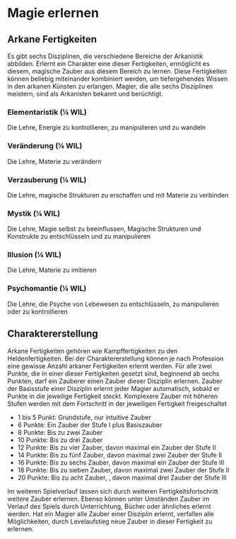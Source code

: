 # Magie erlernen

## Arkane Fertigkeiten

Es gibt sechs Disziplinen, die verschiedene Bereiche der Arkanistik abbilden. Erlernt ein Charakter eine dieser Fertigkeiten, ermöglicht es diesem, magische Zauber aus diesem Bereich zu lernen. Diese Fertigkeiten können beliebig miteinander kombiniert werden, um tiefergehendes Wissen in den arkanen Künsten zu erlangen. Magier, die alle sechs Disziplinen meistern, sind als Arkanisten bekannt und berüchtigt.

### Elementaristik (¼ WIL)

Die Lehre, Energie zu kontrollieren, zu manipulieren und zu wandeln

### Veränderung (¼ WIL)

Die Lehre, Materie zu verändern

### Verzauberung (¼ WIL)

Die Lehre, magische Strukturen zu erschaffen und mit Materie zu verbinden

### Mystik (¼ WIL)

Die Lehre, Magie selbst zu beeinflussen, Magische Strukturen und Konstrukte zu entschlüsseln und zu manipulieren

### Illusion (¼ WIL)

Die Lehre, Materie zu imitieren

### Psychomantie (¼ WIL)

Die Lehre, die Psyche von Lebewesen zu entschlüsseln, zu manipulieren oder zu kontrollieren

## Charaktererstellung

Arkane Fertigkeiten gehören wie Kampffertigkeiten zu den Heldenfertigkeiten. Bei der Charaktererstellung können je nach Profession eine gewisse Anzahl arkaner Fertigkeiten erlernt werden. Für alle zwei Punkte, die in einer dieser Fertigkeiten gesetzt sind, beginnend ab sechs Punkten, darf ein Zauberer einen Zauber dieser Disziplin erlernen. Zauber der Basisstufe einer Disziplin erlernt jeder Magier automatisch, sobald er Punkte in die jeweilige Fertigkeit steckt. Komplexere Zauber mit höheren Stufen werden mit dem Fortschritt in der jeweiligen Fertigkeit freigeschaltet

- 1 bis 5 Punkt: Grundstufe, nur intuitive Zauber
- 6 Punkte: Ein Zauber der Stufe I plus Basiszauber
- 8 Punkte: Bis zu zwei Zauber
- 10 Punkte: Bis zu drei Zauber
- 12 Punkte: Bis zu vier Zauber, davon maximal ein Zauber der Stufe II
- 14 Punkte: Bis zu fünf Zauber, davon maximal zwei Zauber der Stufe II
- 16 Punkte: Bis zu sechs Zauber, davon maximal ein Zauber der Stufe III
- 18 Punkte: Bis zu sieben Zauber, davon maximal zwei Zauber der Stufe II
- 20 Punkte: Bis zu acht Zauber, , davon maximal drei Zauber der Stufe III

Im weiteren Spielverlauf lassen sich durch weiteren Fertigkeitsfortschritt weitere Zauber erlernen. Ebenso können unter Umständen Zauber im Verlauf des Spiels durch Unterrichtung, Bücher oder ähnliches erlernt werden. Hat ein Magier alle Zauber einer Disziplin erlernt, verfallen alle Möglichkeiten, durch Levelaufstieg neue Zauber in dieser Fertigkeit zu erlernen.
